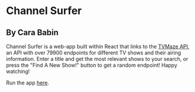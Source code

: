 # Channel Surfer

## By Cara Babin

Channel Surfer is a web-app built within React that links to the [TVMaze API](https://www.tvmaze.com/api), an API with over 79900 endpoints for different TV shows and their airing information. Enter a title and get the most relevant shows to your search, or press the "Find A New Show!" button to get a random endpoint! Happy watching!

Run the app [here](https://cb-090.github.io/channel-surfer/).
